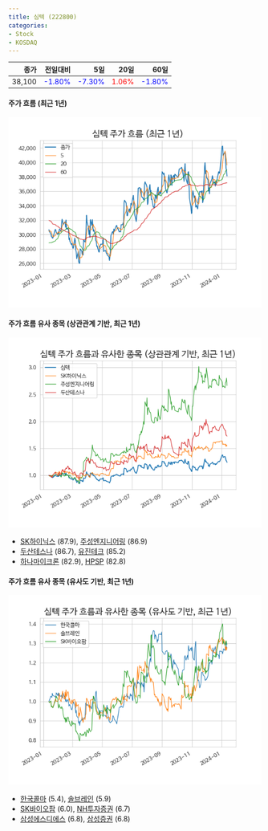 ```yaml
---
title: 심텍 (222800)
categories:
- Stock
- KOSDAQ
---
```


|종가|전일대비|5일|20일|60일|
|---:|-------:|--:|---:|---:|
|38,100|<span style="color: blue">-1.80%</span>|<span style="color: blue">-7.30%</span>|<span style="color: red">1.06%</span>|<span style="color: blue">-1.80%</span>|

<!-- more -->

#### 주가 흐름 (최근 1년)
![222800](/assets/images/stock/222800.png)


#### 주가 흐름 유사 종목 (상관관계 기반, 최근 1년)
![222800](/assets/images/stock/222800_corr.png)
- [SK하이닉스](/000660/) (87.9), [주성엔지니어링](/036930/) (86.9)
- [두산테스나](/131970/) (86.7), [유진테크](/084370/) (85.2)
- [하나마이크론](/067310/) (82.9), [HPSP](/403870/) (82.8)


#### 주가 흐름 유사 종목 (유사도 기반, 최근 1년)
![222800](/assets/images/stock/222800_sim.png)
- [한국콜마](/161890/) (5.4), [솔브레인](/357780/) (5.9)
- [SK바이오팜](/326030/) (6.0), [NH투자증권](/005940/) (6.7)
- [삼성에스디에스](/018260/) (6.8), [삼성증권](/016360/) (6.8)